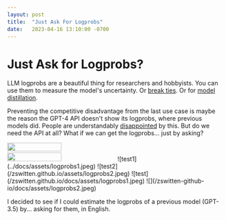 ```yaml
---
layout: post
title:  "Just Ask For Logprobs"
date:   2023-04-16 13:10:00 -0700
---
```

# Just Ask for Logprobs?

LLM logprobs are a beautiful thing for researchers and hobbyists. You can use them to measure the model's uncertainty. Or [break ties](https://twitter.com/goodside/status/1634407841556561922). Or for [model distillation](https://twitter.com/sharifshameem/status/1645649337886846977).

Preventing the competitive disadvantage from the last use case is maybe the reason the GPT-4 API doesn't show its logprobs, where previous models did. People are understandably [disappointed](https://twitter.com/xuanalogue/status/1637302504349114370) by this. But do we need the API at all? What if we can get the logprobs... just by asking?

<img src="https://github.com/zswitten/zswitten.github.io/blob/master/photos/logprobs1.jpeg" width=50% height=50%>
<img src="https://github.com/zswitten/zswitten.github.io/blob/master/photos/logprobs2.jpeg" width=50% height=50%>
![test1](../docs/assets/logprobs1.jpeg)
![test2](/zswitten.github.io/assets/logprobs2.jpeg)
![test](/zswitten.github.io/docs/assets/logprobs1.jpeg)
![](/zswitten-github-io/docs/assets/logprobs2.jpeg)

I decided to see if I could estimate the logprobs of a previous model (GPT-3.5) by... asking for them, in English.